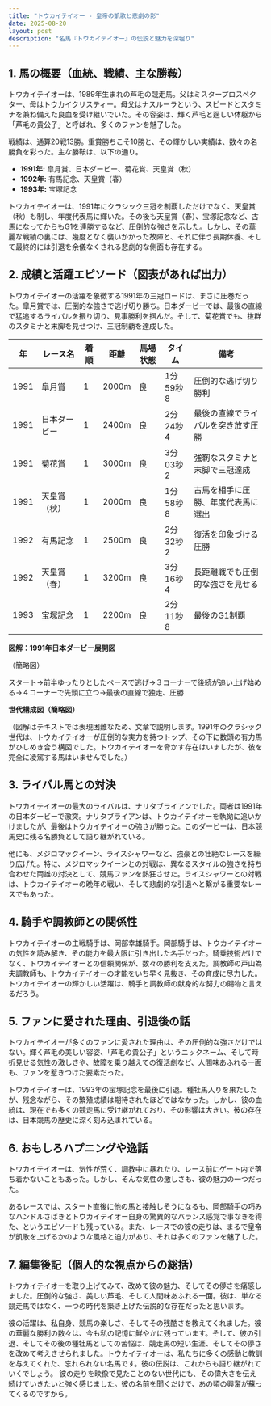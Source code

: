 ```yaml
---
title: "トウカイテイオー - 皇帝の凱歌と悲劇の影"
date: 2025-08-20
layout: post
description: "名馬『トウカイテイオー』の伝説と魅力を深堀り"
---
```


## 1. 馬の概要（血統、戦績、主な勝鞍）

トウカイテイオーは、1989年生まれの芦毛の競走馬。父はミスタープロスペクター、母はトウカイクリスティー。母父はナスルーラという、スピードとスタミナを兼ね備えた良血を受け継いでいた。その容姿は、輝く芦毛と逞しい体躯から「芦毛の貴公子」と呼ばれ、多くのファンを魅了した。

戦績は、通算20戦13勝。重賞勝ちこそ10勝と、その輝かしい実績は、数々の名勝負を彩った。主な勝鞍は、以下の通り。

* **1991年:**  皐月賞、日本ダービー、菊花賞、天皇賞（秋）
* **1992年:**  有馬記念、天皇賞（春）
* **1993年:**  宝塚記念


トウカイテイオーは、1991年にクラシック三冠を制覇しただけでなく、天皇賞（秋）も制し、年度代表馬に輝いた。その後も天皇賞（春）、宝塚記念など、古馬になってからもG1を連勝するなど、圧倒的な強さを示した。しかし、その華麗な戦績の裏には、幾度となく襲いかかった故障と、それに伴う長期休養、そして最終的には引退を余儀なくされる悲劇的な側面も存在する。


## 2. 成績と活躍エピソード（図表があれば出力）

トウカイテイオーの活躍を象徴する1991年の三冠ロードは、まさに圧巻だった。皐月賞では、圧倒的な強さで逃げ切り勝ち。日本ダービーでは、最後の直線で猛追するライバルを振り切り、見事勝利を掴んだ。そして、菊花賞でも、抜群のスタミナと末脚を見せつけ、三冠制覇を達成した。

| 年 | レース名         | 着順 | 距離 | 馬場状態 | タイム     | 備考                                         |
|---|-----------------|-----|-----|---------|----------|---------------------------------------------|
| 1991 | 皐月賞           | 1   | 2000m| 良       | 1分59秒8 | 圧倒的な逃げ切り勝利                       |
| 1991 | 日本ダービー       | 1   | 2400m| 良       | 2分24秒4 | 最後の直線でライバルを突き放す圧勝       |
| 1991 | 菊花賞           | 1   | 3000m| 良       | 3分03秒2 | 強靭なスタミナと末脚で三冠達成             |
| 1991 | 天皇賞（秋）       | 1   | 2000m| 良       | 1分58秒8 | 古馬を相手に圧勝、年度代表馬に選出         |
| 1992 | 有馬記念         | 1   | 2500m| 良       | 2分32秒2 | 復活を印象づける圧勝                       |
| 1992 | 天皇賞（春）       | 1   | 3200m| 良       | 3分16秒4 | 長距離戦でも圧倒的な強さを見せる           |
| 1993 | 宝塚記念         | 1   | 2200m| 良       | 2分11秒8 | 最後のG1制覇                               |


**図解：1991年日本ダービー展開図**

（簡略図）

スタート→前半ゆったりとしたペースで逃げ→３コーナーで後続が追い上げ始める→４コーナーで先頭に立つ→最後の直線で独走、圧勝


**世代構成図（簡略図）**

（図解はテキストでは表現困難なため、文章で説明します。1991年のクラシック世代は、トウカイテイオーが圧倒的な実力を持つトップ、その下に数頭の有力馬がひしめき合う構図でした。トウカイテイオーを脅かす存在はいましたが、彼を完全に凌駕する馬はいませんでした。）


## 3. ライバル馬との対決

トウカイテイオーの最大のライバルは、ナリタブライアンでした。両者は1991年の日本ダービーで激突。ナリタブライアンは、トウカイテイオーを執拗に追いかけましたが、最後はトウカイテイオーの強さが勝った。このダービーは、日本競馬史に残る名勝負として語り継がれている。

他にも、メジロマックイーン、ライスシャワーなど、強豪との壮絶なレースを繰り広げた。特に、メジロマックイーンとの対戦は、異なるスタイルの強さを持ち合わせた両雄の対決として、競馬ファンを熱狂させた。ライスシャワーとの対戦は、トウカイテイオーの晩年の戦い、そして悲劇的な引退へと繋がる重要なレースでもあった。


## 4. 騎手や調教師との関係性

トウカイテイオーの主戦騎手は、岡部幸雄騎手。岡部騎手は、トウカイテイオーの気性を読み解き、その能力を最大限に引き出した名手だった。騎乗技術だけでなく、トウカイテイオーとの信頼関係が、数々の勝利を支えた。調教師の戸山為夫調教師も、トウカイテイオーの才能をいち早く見抜き、その育成に尽力した。トウカイテイオーの輝かしい活躍は、騎手と調教師の献身的な努力の賜物と言えるだろう。


## 5. ファンに愛された理由、引退後の話

トウカイテイオーが多くのファンに愛された理由は、その圧倒的な強さだけではない。輝く芦毛の美しい容姿、「芦毛の貴公子」というニックネーム、そして時折見せる気性の激しさや、故障を乗り越えての復活劇など、人間味あふれる一面も、ファンを惹きつけた要素だった。

トウカイテイオーは、1993年の宝塚記念を最後に引退。種牡馬入りを果たしたが、残念ながら、その繁殖成績は期待されたほどではなかった。しかし、彼の血統は、現在でも多くの競走馬に受け継がれており、その影響は大きい。彼の存在は、日本競馬の歴史に深く刻み込まれている。


## 6. おもしろハプニングや逸話

トウカイテイオーは、気性が荒く、調教中に暴れたり、レース前にゲート内で落ち着かないこともあった。しかし、そんな気性の激しさも、彼の魅力の一つだった。

あるレースでは、スタート直後に他の馬と接触しそうになるも、岡部騎手の巧みなハンドルさばきとトウカイテイオー自身の驚異的なバランス感覚で事なきを得た、というエピソードも残っている。また、レースでの彼の走りは、まるで皇帝が凱歌を上げるかのような風格と迫力があり、それは多くのファンを魅了した。


## 7. 編集後記（個人的な視点からの総括）

トウカイテイオーを取り上げてみて、改めて彼の魅力、そしてその儚さを痛感しました。圧倒的な強さ、美しい芦毛、そして人間味あふれる一面。彼は、単なる競走馬ではなく、一つの時代を築き上げた伝説的な存在だったと思います。

彼の活躍は、私自身、競馬の楽しさ、そしてその残酷さを教えてくれました。彼の華麗な勝利の数々は、今も私の記憶に鮮やかに残っています。そして、彼の引退、そしてその後の種牡馬としての苦悩は、競走馬の短い生涯、そしてその儚さを改めて考えさせられました。トウカイテイオーは、私たちに多くの感動と教訓を与えてくれた、忘れられない名馬です。彼の伝説は、これからも語り継がれていくでしょう。  彼の走りを映像で見たことのない世代にも、その偉大さを伝え続けていきたいと強く感じました。彼の名前を聞くだけで、あの頃の興奮が蘇ってくるのですから。
